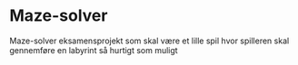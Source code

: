 # Maze-solver

Maze-solver eksamensprojekt som skal være et lille spil hvor spilleren skal gennemføre en labyrint så hurtigt som muligt